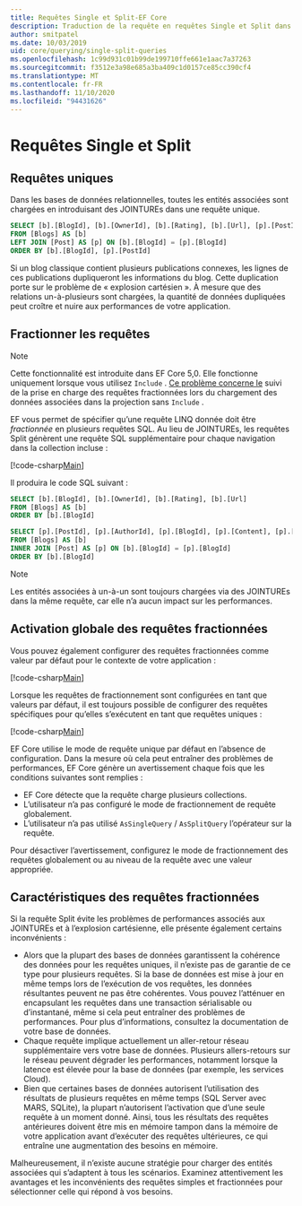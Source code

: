 ```yaml
---
title: Requêtes Single et Split-EF Core
description: Traduction de la requête en requêtes Single et Split dans SQL avec Entity Framework Core
author: smitpatel
ms.date: 10/03/2019
uid: core/querying/single-split-queries
ms.openlocfilehash: 1c99d931c01b99de199710ffe661e1aac7a37263
ms.sourcegitcommit: f3512e3a98e685a3ba409c1d0157ce85cc390cf4
ms.translationtype: MT
ms.contentlocale: fr-FR
ms.lasthandoff: 11/10/2020
ms.locfileid: "94431626"
---
```

# <a name="single-vs-split-queries"></a>Requêtes Single et Split

## <a name="single-queries"></a>Requêtes uniques

Dans les bases de données relationnelles, toutes les entités associées sont chargées en introduisant des JOINTUREs dans une requête unique.

```sql
SELECT [b].[BlogId], [b].[OwnerId], [b].[Rating], [b].[Url], [p].[PostId], [p].[AuthorId], [p].[BlogId], [p].[Content], [p].[Rating], [p].[Title]
FROM [Blogs] AS [b]
LEFT JOIN [Post] AS [p] ON [b].[BlogId] = [p].[BlogId]
ORDER BY [b].[BlogId], [p].[PostId]
```

Si un blog classique contient plusieurs publications connexes, les lignes de ces publications dupliqueront les informations du blog. Cette duplication porte sur le problème de « explosion cartésien ». À mesure que des relations un-à-plusieurs sont chargées, la quantité de données dupliquées peut croître et nuire aux performances de votre application.

## <a name="split-queries"></a>Fractionner les requêtes

> [!NOTE]
> Cette fonctionnalité est introduite dans EF Core 5,0. Elle fonctionne uniquement lorsque vous utilisez `Include` . [Ce problème concerne le](https://github.com/dotnet/efcore/issues/21234) suivi de la prise en charge des requêtes fractionnées lors du chargement des données associées dans la projection sans `Include` .

EF vous permet de spécifier qu’une requête LINQ donnée doit être *fractionnée* en plusieurs requêtes SQL. Au lieu de JOINTUREs, les requêtes Split génèrent une requête SQL supplémentaire pour chaque navigation dans la collection incluse :

[!code-csharp[Main](../../../samples/core/Querying/RelatedData/Program.cs?name=AsSplitQuery&highlight=5)]

Il produira le code SQL suivant :

```sql
SELECT [b].[BlogId], [b].[OwnerId], [b].[Rating], [b].[Url]
FROM [Blogs] AS [b]
ORDER BY [b].[BlogId]

SELECT [p].[PostId], [p].[AuthorId], [p].[BlogId], [p].[Content], [p].[Rating], [p].[Title], [b].[BlogId]
FROM [Blogs] AS [b]
INNER JOIN [Post] AS [p] ON [b].[BlogId] = [p].[BlogId]
ORDER BY [b].[BlogId]
```

> [!NOTE]
> Les entités associées à un-à-un sont toujours chargées via des JOINTUREs dans la même requête, car elle n’a aucun impact sur les performances.

## <a name="enabling-split-queries-globally"></a>Activation globale des requêtes fractionnées

Vous pouvez également configurer des requêtes fractionnées comme valeur par défaut pour le contexte de votre application :

[!code-csharp[Main](../../../samples/core/Querying/RelatedData/SplitQueriesBloggingContext.cs?name=QuerySplittingBehaviorSplitQuery&highlight=6)]

Lorsque les requêtes de fractionnement sont configurées en tant que valeurs par défaut, il est toujours possible de configurer des requêtes spécifiques pour qu’elles s’exécutent en tant que requêtes uniques :

[!code-csharp[Main](../../../samples/core/Querying/RelatedData/Program.cs?name=AsSingleQuery&highlight=5)]

EF Core utilise le mode de requête unique par défaut en l’absence de configuration. Dans la mesure où cela peut entraîner des problèmes de performances, EF Core génère un avertissement chaque fois que les conditions suivantes sont remplies :

- EF Core détecte que la requête charge plusieurs collections.
- L’utilisateur n’a pas configuré le mode de fractionnement de requête globalement.
- L’utilisateur n’a pas utilisé `AsSingleQuery` / `AsSplitQuery` l’opérateur sur la requête.

Pour désactiver l’avertissement, configurez le mode de fractionnement des requêtes globalement ou au niveau de la requête avec une valeur appropriée.

## <a name="characteristics-of-split-queries"></a>Caractéristiques des requêtes fractionnées

Si la requête Split évite les problèmes de performances associés aux JOINTUREs et à l’explosion cartésienne, elle présente également certains inconvénients :

- Alors que la plupart des bases de données garantissent la cohérence des données pour les requêtes uniques, il n’existe pas de garantie de ce type pour plusieurs requêtes. Si la base de données est mise à jour en même temps lors de l’exécution de vos requêtes, les données résultantes peuvent ne pas être cohérentes. Vous pouvez l’atténuer en encapsulant les requêtes dans une transaction sérialisable ou d’instantané, même si cela peut entraîner des problèmes de performances. Pour plus d’informations, consultez la documentation de votre base de données.
- Chaque requête implique actuellement un aller-retour réseau supplémentaire vers votre base de données. Plusieurs allers-retours sur le réseau peuvent dégrader les performances, notamment lorsque la latence est élevée pour la base de données (par exemple, les services Cloud).
- Bien que certaines bases de données autorisent l’utilisation des résultats de plusieurs requêtes en même temps (SQL Server avec MARS, SQLite), la plupart n’autorisent l’activation que d’une seule requête à un moment donné. Ainsi, tous les résultats des requêtes antérieures doivent être mis en mémoire tampon dans la mémoire de votre application avant d’exécuter des requêtes ultérieures, ce qui entraîne une augmentation des besoins en mémoire.

Malheureusement, il n’existe aucune stratégie pour charger des entités associées qui s’adaptent à tous les scénarios. Examinez attentivement les avantages et les inconvénients des requêtes simples et fractionnées pour sélectionner celle qui répond à vos besoins.
